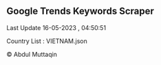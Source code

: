 

## Google Trends Keywords Scraper 
 
Last Update 16-05-2023 , 04:50:51

Country List :
VIETNAM.json



© Abdul Muttaqin 
